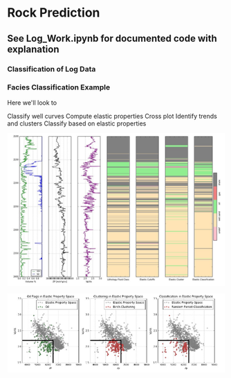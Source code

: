 # Rock Prediction

## See Log_Work.ipynb for documented code with explanation


### Classification of Log Data
### Facies Classification Example

Here we'll look to

Classify well curves
Compute elastic properties
Cross plot
Identify trends and clusters
Classify based on elastic properties


![Screenshot](well_log_classifications.jpg)

![Screenshot](cluster_cross_plots.jpg)

